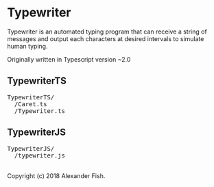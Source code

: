 # Typewriter
Typewriter is an automated typing program that can receive a string of messages and output each characters at desired intervals to simulate human typing. 

Originally written in Typescript version ~2.0

## TypewriterTS
<pre>
TypewriterTS/
  /Caret.ts 
  /Typewriter.ts
</pre>

## TypewriterJS
<pre>
TypewriterJS/
  /typewriter.js
</pre>

<br>
Copyright (c) 2018 Alexander Fish.
